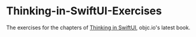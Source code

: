 # Thinking-in-SwiftUI-Exercises

The exercises for the chapters of [Thinking in SwiftUI][1], objc.io's latest book.

[1]: https://www.objc.io/books/thinking-in-swiftui/
